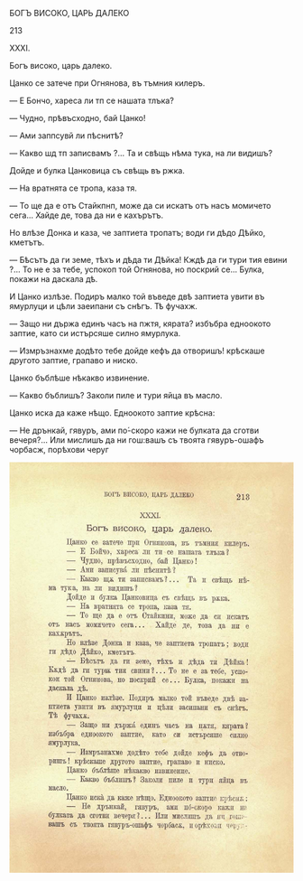 ﻿БОГЪ ВИСОКО, ЦАРЬ ДАЛЕКО

213

XXXI.

Богъ високо, царь далеко.

Цанко се затече при Огнянова, въ тъмния килеръ.

— Е Бончо, хареса ли тп се нашата тлъка?

— Чудно, прѣвъсходно, бай Цанко!

— Ами заппсувй ли пѣснитѣ?

— Какво шд тп записвамъ ?... Та и свѣщь нѣма тука, на ли видишъ?

Дойде и булка Цанковица съ свѣщь въ ржка.

— На вратнята се тропа, каза тя.

— То ще да е отъ Стайкпнп, може да си искатъ отъ насъ момичето сега... Хайде де, това да ни е кахърътъ.

Но влѣзе Донка и каза, че заптиета тропатъ; води ги дѣдо Дѣйко, кметътъ.

— Бѣсътъ да ги земе, тѣхъ и дѣда ти Дѣйка! Кждѣ да ги тури тия евини ?... То не е за тебе, успокоп той Огнянова, но поскрий се... Булка, покажи на даскала дѣ.

И Цанко излѣзе. Подиръ малко той въведе двѣ заптиета увити въ ямурлуци и цѣли заеипани съ снѣгъ. Тѣ фучахж.

— Защо ни държа единъ часъ на пжтя, кярата? избъбра едноокото заптие, като си истърсяше силно ямурлука.

— Измръзнахме додѣто тебе дойде кефъ да отворишъ! крѣскаше другото заптие, грапаво и ниско.

Цанко бъблѣше нѣкакво извинение.

— Какво бъблишъ? Заколи пиле и тури яйца въ масло.

Цанко иска да каже нѣщо. Едноокото заптие крѣсна:

— Не дрънкай, гявуръ, ами по́-скоро кажи не булката да сготви вечеря?... Или мислишъ да ни гош:вашъ съ твоята гявуръ-ошафъ чорбасж, порѣхови черуг

![original](../images/240.jpg)

